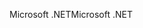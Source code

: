 <span data-ttu-id="d5b88-101">Microsoft .NET</span><span class="sxs-lookup"><span data-stu-id="d5b88-101">Microsoft .NET</span></span>